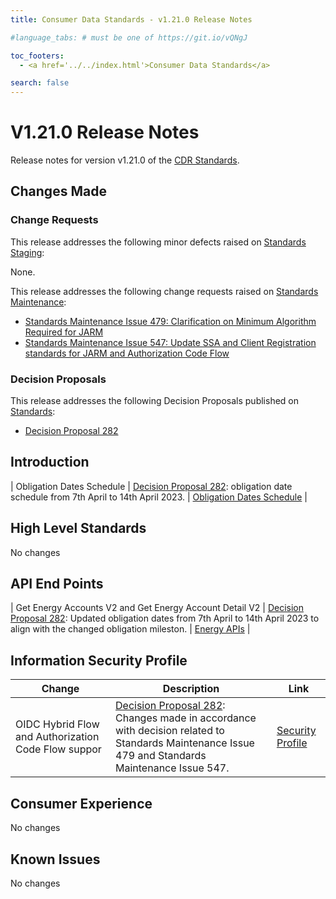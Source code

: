 ```yaml
---
title: Consumer Data Standards - v1.21.0 Release Notes

#language_tabs: # must be one of https://git.io/vQNgJ

toc_footers:
  - <a href='../../index.html'>Consumer Data Standards</a>

search: false
---
```


# V1.21.0 Release Notes
Release notes for version v1.21.0 of the [CDR Standards](../../index.html).

## Changes Made
### Change Requests

This release addresses the following minor defects raised on [Standards Staging](https://github.com/ConsumerDataStandardsAustralia/standards-staging/issues):

None.

This release addresses the following change requests raised on [Standards Maintenance](https://github.com/ConsumerDataStandardsAustralia/standards-maintenance/issues):

- [Standards Maintenance Issue 479: Clarification on Minimum Algorithm Required for JARM](https://github.com/ConsumerDataStandardsAustralia/standards-maintenance/issues/479)
- [Standards Maintenance Issue 547: Update SSA and Client Registration standards for JARM and Authorization Code Flow](https://github.com/ConsumerDataStandardsAustralia/standards-maintenance/issues/547)

### Decision Proposals

This release addresses the following Decision Proposals published on [Standards](https://github.com/ConsumerDataStandardsAustralia/standards/issues):
- [Decision Proposal 282](https://github.com/ConsumerDataStandardsAustralia/standards/issues/282)


## Introduction

| Obligation Dates Schedule | [Decision Proposal 282](https://github.com/ConsumerDataStandardsAustralia/standards/issues/282): obligation date schedule from 7th April to 14th April 2023. | [Obligation Dates Schedule](../../includes/endpoint-version-schedule/#obligation-dates-schedule) |

## High Level Standards

No changes


## API End Points

| Get Energy Accounts V2 and Get Energy Account Detail V2 | [Decision Proposal 282](https://github.com/ConsumerDataStandardsAustralia/standards/issues/282): Updated obligation dates from 7th April to 14th April 2023 to align with the changed obligation mileston. | [Energy APIs](../../#energy-apis) |


## Information Security Profile

|Change|Description|Link|
|------|-----------|----|
| OIDC Hybrid Flow and Authorization Code Flow suppor | [Decision Proposal 282](https://github.com/ConsumerDataStandardsAustralia/standards/issues/282): Changes made in accordance with decision related to Standards Maintenance Issue 479 and Standards Maintenance Issue 547. | [Security Profile](../../#security-profile) |


## Consumer Experience

No changes

## Known Issues

No changes

